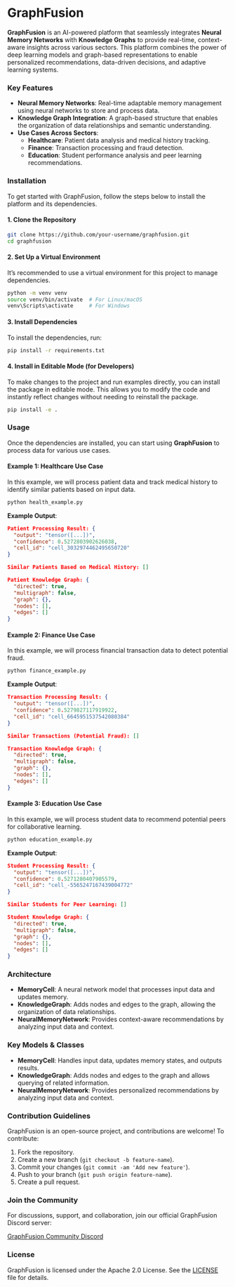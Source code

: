 
# GraphFusion

**GraphFusion** is an AI-powered platform that seamlessly integrates **Neural Memory Networks** with **Knowledge Graphs** to provide real-time, context-aware insights across various sectors. This platform combines the power of deep learning models and graph-based representations to enable personalized recommendations, data-driven decisions, and adaptive learning systems. 

### Key Features
- **Neural Memory Networks**: Real-time adaptable memory management using neural networks to store and process data.
- **Knowledge Graph Integration**: A graph-based structure that enables the organization of data relationships and semantic understanding.
- **Use Cases Across Sectors**:
  - **Healthcare**: Patient data analysis and medical history tracking.
  - **Finance**: Transaction processing and fraud detection.
  - **Education**: Student performance analysis and peer learning recommendations.

### Installation

To get started with GraphFusion, follow the steps below to install the platform and its dependencies.

#### 1. Clone the Repository

```bash
git clone https://github.com/your-username/graphfusion.git
cd graphfusion
```

#### 2. Set Up a Virtual Environment

It’s recommended to use a virtual environment for this project to manage dependencies.

```bash
python -m venv venv
source venv/bin/activate  # For Linux/macOS
venv\Scripts\activate     # For Windows
```

#### 3. Install Dependencies

To install the dependencies, run:

```bash
pip install -r requirements.txt
```

#### 4. Install in Editable Mode (for Developers)

To make changes to the project and run examples directly, you can install the package in editable mode. This allows you to modify the code and instantly reflect changes without needing to reinstall the package.

```bash
pip install -e .
```

### Usage

Once the dependencies are installed, you can start using **GraphFusion** to process data for various use cases.

#### Example 1: Healthcare Use Case

In this example, we will process patient data and track medical history to identify similar patients based on input data.

```bash
python health_example.py
```

**Example Output**:
```json
Patient Processing Result: {
  "output": "tensor([...])",
  "confidence": 0.5272803902626038,
  "cell_id": "cell_3032974462495650720"
}

Similar Patients Based on Medical History: []

Patient Knowledge Graph: {
  "directed": true,
  "multigraph": false,
  "graph": {},
  "nodes": [],
  "edges": []
}
```

#### Example 2: Finance Use Case

In this example, we will process financial transaction data to detect potential fraud.

```bash
python finance_example.py
```

**Example Output**:
```json
Transaction Processing Result: {
  "output": "tensor([...])",
  "confidence": 0.5279827117919922,
  "cell_id": "cell_6645951537542080384"
}

Similar Transactions (Potential Fraud): []

Transaction Knowledge Graph: {
  "directed": true,
  "multigraph": false,
  "graph": {},
  "nodes": [],
  "edges": []
}
```

#### Example 3: Education Use Case

In this example, we will process student data to recommend potential peers for collaborative learning.

```bash
python education_example.py
```

**Example Output**:
```json
Student Processing Result: {
  "output": "tensor([...])",
  "confidence": 0.5271280407905579,
  "cell_id": "cell_-5565247167439004772"
}

Similar Students for Peer Learning: []

Student Knowledge Graph: {
  "directed": true,
  "multigraph": false,
  "graph": {},
  "nodes": [],
  "edges": []
}
```

### Architecture

- **MemoryCell**: A neural network model that processes input data and updates memory.
- **KnowledgeGraph**: Adds nodes and edges to the graph, allowing the organization of data relationships.
- **NeuralMemoryNetwork**: Provides context-aware recommendations by analyzing input data and context.

### Key Models & Classes
- **MemoryCell**: Handles input data, updates memory states, and outputs results.
- **KnowledgeGraph**: Adds nodes and edges to the graph and allows querying of related information.
- **NeuralMemoryNetwork**: Provides personalized recommendations by analyzing input data and context.

### Contribution Guidelines

GraphFusion is an open-source project, and contributions are welcome! To contribute:

1. Fork the repository.
2. Create a new branch (`git checkout -b feature-name`).
3. Commit your changes (`git commit -am 'Add new feature'`).
4. Push to your branch (`git push origin feature-name`).
5. Create a pull request.

### Join the Community
For discussions, support, and collaboration, join our official GraphFusion Discord server:

[GraphFusion Community Discord](https://discord.gg/zK94WvRjZT)


### License

GraphFusion is licensed under the Apache 2.0 License. See the [LICENSE](LICENSE) file for details.

